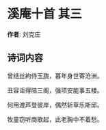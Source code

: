 # 溪庵十首  其三

**作者**: 刘克庄

## 诗词内容

曾结丝絇侍玉旒，暮年身世寄沧洲。

丑容讵得陪三阁，强项安能事五楼。

何用渡芦登彼岸，偶然斩草乐斯邱。

牧童窃听商歌起，此老胸中不着愁。

